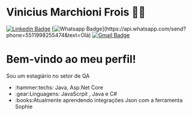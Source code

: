 # Vinicius Marchioni Frois :man_technologist:

[![Linkedin Badge](https://img.shields.io/badge/-LinkedIn-blue?style=flat-square&logo=Linkedin&logoColor=white&link=https://www.linkedin.com/in/vinicius-frois/)](https://www.linkedin.com/in/vinicius-frois/)
[![Whatsapp Badge](https://img.shields.io/badge/-Whatsapp-4CA143?style=flat-square&labelColor=4CA143&logo=whatsapp&logoColor=white&link=https://api.whatsapp.com/send?phone=5511998255474&text=Olá!)](https://api.whatsapp.com/send?phone=5511998255474&text=Olá)
[![Gmail Badge](https://img.shields.io/badge/-Gmail-c14438?style=flat-square&logo=Gmail&logoColor=white&link=mailto:viniciusfroism@gmail.com)](mailto:viniciusfroism@gmail.com)

# Bem-vindo ao meu perfil! 

Sou um estagiário no setor de QA
<ul>
<li>:hammer:techs: Java, Asp.Net Core</li>
<li>:gear:Linguagens: JavaScrpit , Java e C#</li>
<li>:books:Atualmente aprendendo integrações Json com a ferramenta Sophie</li>
<u/>

